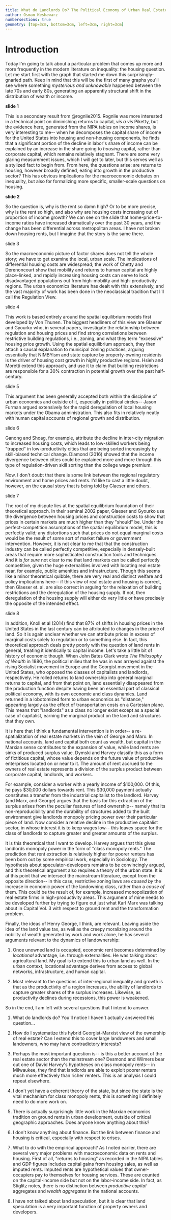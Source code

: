 ```yaml
---
title: What do Landlords Do? The Political Economy of Urban Real Estate
author: Osman Keshawarz
numbersections: true
geometry: [top=3cm, bottom=3cm, left=3cm, right=3cm]
---
```


# Introduction 

Today I'm going to talk about a particular problem that comes up more and more frequently in the modern literature on inequality: the housing question. Let me start first with the graph that started me down this surprisingly-gnarled path. Keep in mind that this will be the first of many graphs you'll see where something *mysterious and unknowable* happened between the late 70s and early 80s, generating an apparently structural shift in the distribution of wealth or income.

**slide 1**

This is a secondary result from @rognlie2015. Rognlie was more interested in a technical point on diminishing returns to capital, *vis a vis* Piketty, but the evidence here, generated from the NIPA tables on income shares, is very interesting to me-- when he decomposes the capital share of income for the United States into housing and non-housing components, he finds that a significant portion of the decline in labor's share of income can be explained by an increase in the share going to *housing* capital, rather than corporate capital, which remains relatively stagnant. There are some very glaring measurement issues, which I will get to later, but this serves well as a stylized fact to begin from. From here, the questions arise: are returns to housing, however broadly defined, eating into growth in the productive sector? This has obvious implications for the macroeconomic debates on inequality, but also for formalizing more specific, smaller-scale questions on housing. 

**slide 2**

So the question is, why is the rent so damn high? Or to be more precise, why is the rent so high, and also why are housing costs increasing out of proportion of income growth? We can see on the slide that home-price-to-income ratios have increased dramatically over the past 30 years, and the change has been differential across metropolitan areas. I have not broken down housing rents, but I imagine that the story is the same there. 

slide 3

So the macroeconomic picture of factor shares does not tell the whole story; we have to get examine the local, urban scale. The implications of differential housing costs are widespread; the work of Chetty and Derenoncourt show that mobility and returns to human capital are highly place-linked, and rapidly increasing housing costs can serve to lock disadvantaged populations out from high-mobility and high-productivity regions. The urban economics literature has dealt with this extensively, and the vast majority of work has been done in the neoclassical tradition that I'll call the Regulation View. 

slide 4

This work is based entirely around the spatial equilibrium models first developed by Von Thunen.  The biggest headliners of this view are Glaeser and Gyourko who, in several papers, investigate the relationship between regulation and housing prices and find strong correlations between restrictive building regulations, i.e., zoning, and what they term "excessive" housing price growth. Using the spatial equilibrium approach, they then attach a causal explanation to municipal zoning practices, arguing essentially that NIMBYism and state capture by property-owning residents is the driver of housing cost growth in highly productive regions. Hsieh and Moretti extend this approach, and use it to claim that building restrictions are responsible for a 30% contraction in potential growth over the past half-century. 

slide 5

This argument has been generally accepted both within the discipline of urban economics and outside of it, especially in political circles-- Jason Furman argued extensively for the rapid deregulation of local housing markets under the Obama administration. This also fits in relatively neatly with human capital accounts of regional growth and distribution. 

slide 6

Ganong and Shoag, for example, attribute the decline in inter-city migration to increased housing costs, which leads to low-skilled workers being "trapped" in low-productivity cities that are being sorted increasingly by skill-biased technical change. Diamond (2016) showed that the income divergence between cities could be explained more and more through this type of regulation-driven skill sorting than the college wage premium. 

Now, I don't doubt that there is some link between the regional regulatory environment and home prices and rents. I'd like to cast a little doubt, however, on the causal story that is being told by Glaeser and others. 

slide 7

The root of my dispute lies at the spatial equilibrium foundation of their theoretical approach. In their seminal 2002 paper, Glaeser and Gyourko use the divergence between housing prices and construction costs to show that prices in certain markets are much higher than they "should" be. Under the perfect-competition assumptions of the spatial equilibrium model, this is perfectly valid; any distortions such that prices do not equal marginal costs would be the result of some sort of market failure or government intervention. However, it is not clear to me that that the construction industry can be called perfectly competitive, especially in densely-built areas that require more sophisticated construction tools and techniques. And it is *for sure* not clear to me that land markets can be called perfectly competitive, given the huge externalities involved with locating real estate near, for example, public amenities and infrastructure. Though this seems like a minor theoretical quibble, there are very real and distinct welfare and policy implications here-- if this view of real estate and housing is correct, then Glaeser et. al. are also correct in arguing for the relaxation of building restrictions and the deregulation of the housing supply. If not, then deregulation of the housing supply will either do very little or have precisely the opposite of the intended effect. 

slide 8

In addition, Knoll et al (2014) find that 87% of shifts in housing prices in the United States in the last century can be attributed to changes in the price of land. So it is again unclear whether we can attribute prices in excess of marginal costs solely to regulation or to something else. In fact, this theoretical approach deals pretty poorly with the question of land rents in general, treating it identically to capital income. Let's take a little bit of history of economic though. When John Bates Clark wrote *The Philosophy of Wealth* in 1886, the political milieu that he was in was arrayed against the rising Socialist movement in Europe and the Georgist movement in the United States, who opposed the classes of capitalists and landlords, respectively. He rolled returns to land ownership into general marginal returns to capital, and from that point on, land essentially disappeared from the production function despite having been an essential part of classical political economy, with its own economic and class dynamics. Land returned in a lobotomized form to urban economics as "distance," appearing largely as the effect of transportation costs on a Cartesian plane. This means that "landlords" as a class no longer exist except as a special case of capitalist, earning the marginal product on the land and structures that they own.

It is here that I think a fundamental intervention is in order-- a re-spatialization of real estate markets in the vein of George and Marx. In national accounts, land and capital both count as wealth, but capital in the Marxian sense contributes to the expansion of value, while land rents are sinks of produced surplus value. Dymski and Harvey classify this as a form of fictitious capital, whose value depends on the future value of productive enterprises located on or near to it. The amount of rent accrued to the owners of real estate represents a division of the surplus product between corporate capital, landlords, and workers. 

For example, consider a worker with a yearly income of \$100,000. Of this, he pays \$30,000 dollars towards rent. This \$30,000 payment actually constitutes a transfer from the industrial capitalist to the landlord. Harvey (and Marx, and George) argues that the basis for this extraction of the surplus arises from the peculiar features of land ownership-- namely that its non-reproducibility and the durability of structures added to the built environment give landlords monopoly pricing power over their particular piece of land. Now consider a relative decline in the productive capitalist sector, in whose interest it is to keep wages low-- this leaves space for the class of landlords to capture greater and greater amounts of the surplus.

It is this theoretical that I want to develop. Harvey argues that this gives landlords monopoly power in the form of "class monopoly rents." The prediction that rent extraction is relatively higher for poorer renters has been born out by some empirical work, especially in Sociology. The hypothesis about speculator-developers remains to be convincingly argued, and this theoretical argument also requires a theory of the urban state. It is at this point that we intersect the mainstream literature, except from the opposite direction-- in this case, restrictive zoning laws are *caused by* the increase in economic power of the landowning class, rather than a *cause of* them. This could be the result of, for example, increased monopolization of real estate firms in high-productivity areas. This argument of mine needs to be developed further by trying to figure out just what Karl Marx was talking about in Capital Vol. 3 with respect to ground rent and the transformation problem.

Finally, the ideas of Henry George, I think, are relevant. Leaving aside the idea of the land value tax, as well as the creepy moralizing around the nobility of wealth generated by work and work alone, he has several arguments
relevant to the dynamics of landownership:

1. Once unowned land is occupied, economic rent becomes determined by *locational* advantage, i.e. through externalities. He was talking about agricultural land. My goal is to extend this to urban land as well. In the urban context, locational advantage derives from access to global networks, infrastructure, and human capital. 

2. Most relevant to the questions of inter-regional inequality and growth is that as the productivity of a region increases, the ability of landlords to capture greater shares of the surplus increases. Likewise, as productivity declines during recessions, this power is weakened.

So in the end, I am left with several questions that I intend to answer.

1. What do landlords do? You'll notice I haven't actually answered this question... 

1. How do I systematize this hybrid Georgist-Marxist view of the ownership of real estate? Can I extend this to cover large landowners and small landowners, who may have contradictory interests? 

2. Perhaps the most important question is-- is this a better account of the real estate sector than the mainstream one? Desmond and Wilmers bear out one of David Harvey's hypotheses on class monopoly rents-- in Milwaukee, they find that landlords are able to exploit poorer renters much more effectively than richer renters. This is an analysis I could repeat elsewhere. 

2. I don't yet have a coherent theory of the state, but since the state is the vital mechanism for class monopoly rents, this is something I definitely need to do more work on.

2. There is actually surprisingly little work in the Marxian economics tradition on ground rents in urban development, outside of critical geographic approaches. Does anyone know anything about this?

3. I don't know anything about finance. But the link between finance and housing is critical, especially with respect to crises. 

4. What to do with the empirical approach? As I noted earlier, there are several very major problems with macroeconomic data on rents and housing. First of  all, "returns to housing" as recorded in the NIPA tables and GDP figures includes capital gains from housing sales, as well as imputed rents. Imputed rents are hypothetical values that owner-occupiers pay to themselves for housing services. These are counted on the capital-income side but not on the labor-income side. In fact, as Stiglitz notes, there is no distinction between *productive capital* aggregates and *wealth aggregates* in the national accounts. 

5. I have not talked about land speculation, but it is clear that land speculation is a very important function of property owners and developers.

